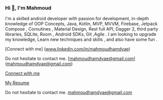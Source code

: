 ### Hi 👋, I'm Mahmoud

<!--
**mahmoudhamdyae/mahmoudhamdyae** is a ✨ _special_ ✨ repository because its `README.md` (this file) appears on your GitHub profile.

Here are some ideas to get you started:

- 🔭 I’m currently working on ...
- 🌱 I’m currently learning ...
- 👯 I’m looking to collaborate on ...
- 🤔 I’m looking for help with ...
- 💬 Ask me about ...
- 📫 How to reach me: ...
- 😄 Pronouns: ...
- ⚡ Fun fact: ...
-->
I'm a skilled android developer with passion for development, in-depth knowledge of OOP Concepts, Java, Kotlin, MVP, MVVM, Firebase, Jetpack Compose , Coroutines , Material Design, Rest full API, Dagger 2, third party libraries, SQLite, Room , Android SDKs, Git ,Agile .
I am looking to upgrade my knowledge, Learn new techniques and skills , and also have some fun .

[Connect with me] (www.linkedin.com/in/mahmoudhamdyae)

Do not hesitate to contact me.
[mahmoudhamdyae@gmail.com] (mahmoudhamdyae@gmail.com)

[Connect with me](https:://www.linkedin.com/in/mahmoudhamdyae)

[My Resume](https://drive.google.com/file/d/1ITUGkh-slFo0ANJLppp9pUPmUP01IXLJ/view?usp=sharing)

Do not hesitate to contact me.
[mahmoudhamdyae@gmail.com](mahmoudhamdyae@gmail.com)
